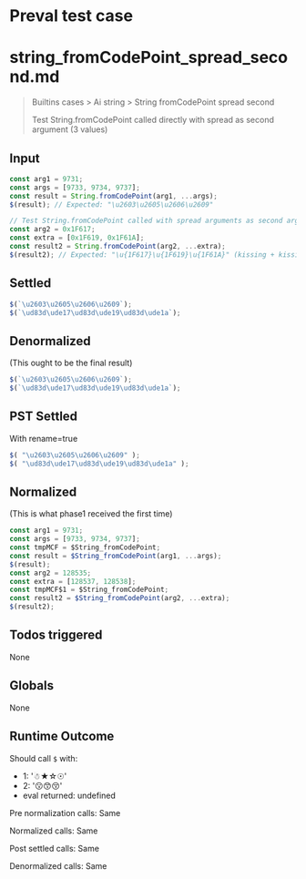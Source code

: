 # Preval test case

# string_fromCodePoint_spread_second.md

> Builtins cases > Ai string > String fromCodePoint spread second
>
> Test String.fromCodePoint called directly with spread as second argument (3 values)

## Input

`````js filename=intro
const arg1 = 9731;
const args = [9733, 9734, 9737];
const result = String.fromCodePoint(arg1, ...args);
$(result); // Expected: "\u2603\u2605\u2606\u2609"

// Test String.fromCodePoint called with spread arguments as second argument (should be treated as additional code points)
const arg2 = 0x1F617;
const extra = [0x1F619, 0x1F61A];
const result2 = String.fromCodePoint(arg2, ...extra);
$(result2); // Expected: "\u{1F617}\u{1F619}\u{1F61A}" (kissing + kissing smiling + kissing closed eyes)
`````


## Settled


`````js filename=intro
$(`\u2603\u2605\u2606\u2609`);
$(`\ud83d\ude17\ud83d\ude19\ud83d\ude1a`);
`````


## Denormalized
(This ought to be the final result)

`````js filename=intro
$(`\u2603\u2605\u2606\u2609`);
$(`\ud83d\ude17\ud83d\ude19\ud83d\ude1a`);
`````


## PST Settled
With rename=true

`````js filename=intro
$( "\u2603\u2605\u2606\u2609" );
$( "\ud83d\ude17\ud83d\ude19\ud83d\ude1a" );
`````


## Normalized
(This is what phase1 received the first time)

`````js filename=intro
const arg1 = 9731;
const args = [9733, 9734, 9737];
const tmpMCF = $String_fromCodePoint;
const result = $String_fromCodePoint(arg1, ...args);
$(result);
const arg2 = 128535;
const extra = [128537, 128538];
const tmpMCF$1 = $String_fromCodePoint;
const result2 = $String_fromCodePoint(arg2, ...extra);
$(result2);
`````


## Todos triggered


None


## Globals


None


## Runtime Outcome


Should call `$` with:
 - 1: '☃★☆☉'
 - 2: '😗😙😚'
 - eval returned: undefined

Pre normalization calls: Same

Normalized calls: Same

Post settled calls: Same

Denormalized calls: Same
